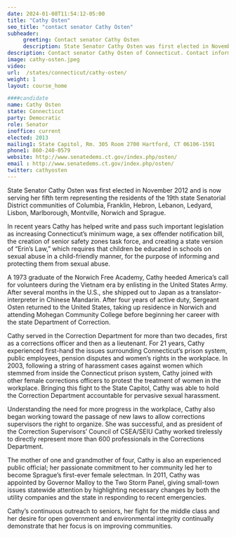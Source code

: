 ```yaml
---
date: 2024-01-08T11:54:12-05:00
title: "Cathy Osten"
seo_title: "contact senator Cathy Osten"
subheader:
     greeting: Contact senator Cathy Osten
     description: State Senator Cathy Osten was first elected in November 2012 and is now serving her fifth term representing the residents of the 19th state Senatorial District communities of Columbia, Franklin, Hebron, Lebanon, Ledyard, Lisbon, Marlborough, Montville, Norwich and Sprague.
description: Contact senator Cathy Osten of Connecticut. Contact information for Cathy Osten includes email address, phone number, and mailing address.
image: cathy-osten.jpeg
video:
url:  /states/connecticut/cathy-osten/
weight: 1
layout: course_home

####candidate
name: Cathy Osten
state: Connecticut
party: Democratic
role: Senator
inoffice: current
elected: 2013
mailing1: State Capitol, Rm. 305 Room 2700 Hartford, CT 06106-1591
phone1: 860-240-0579
website: http://www.senatedems.ct.gov/index.php/osten/
email : http://www.senatedems.ct.gov/index.php/osten/
twitter: cathyosten
---
```


State Senator Cathy Osten was first elected in November 2012 and is now serving her fifth term representing the residents of the 19th state Senatorial District communities of Columbia, Franklin, Hebron, Lebanon, Ledyard, Lisbon, Marlborough, Montville, Norwich and Sprague.

In recent years Cathy has helped write and pass such important legislation as increasing Connecticut’s minimum wage, a sex offender notification bill, the creation of senior safety zones task force, and creating a state version of “Erin’s Law,” which requires that children be educated in schools on sexual abuse in a child-friendly manner, for the purpose of informing and protecting them from sexual abuse.

A 1973 graduate of the Norwich Free Academy, Cathy heeded America’s call for volunteers during the Vietnam era by enlisting in the United States Army. After several months in the U.S., she shipped out to Japan as a translator-interpreter in Chinese Mandarin. After four years of active duty, Sergeant Osten returned to the United States, taking up residence in Norwich and attending Mohegan Community College before beginning her career with the state Department of Correction.

Cathy served in the Correction Department for more than two decades, first as a corrections officer and then as a lieutenant. For 21 years, Cathy experienced first-hand the issues surrounding Connecticut’s prison system, public employees, pension disputes and women’s rights in the workplace. In 2003, following a string of harassment cases against women which stemmed from inside the Connecticut prison system, Cathy joined with other female corrections officers to protest the treatment of women in the workplace. Bringing this fight to the State Capitol, Cathy was able to hold the Correction Department accountable for pervasive sexual harassment.

Understanding the need for more progress in the workplace, Cathy also began working toward the passage of new laws to allow corrections supervisors the right to organize. She was successful, and as president of the Correction Supervisors’ Council of CSEA/SEIU Cathy worked tirelessly to directly represent more than 600 professionals in the Corrections Department.

The mother of one and grandmother of four, Cathy is also an experienced public official; her passionate commitment to her community led her to become Sprague’s first-ever female selectman. In 2011, Cathy was appointed by Governor Malloy to the Two Storm Panel, giving small-town issues statewide attention by highlighting necessary changes by both the utility companies and the state in responding to recent emergencies.

Cathy’s continuous outreach to seniors, her fight for the middle class and her desire for open government and environmental integrity continually demonstrate that her focus is on improving communities.
